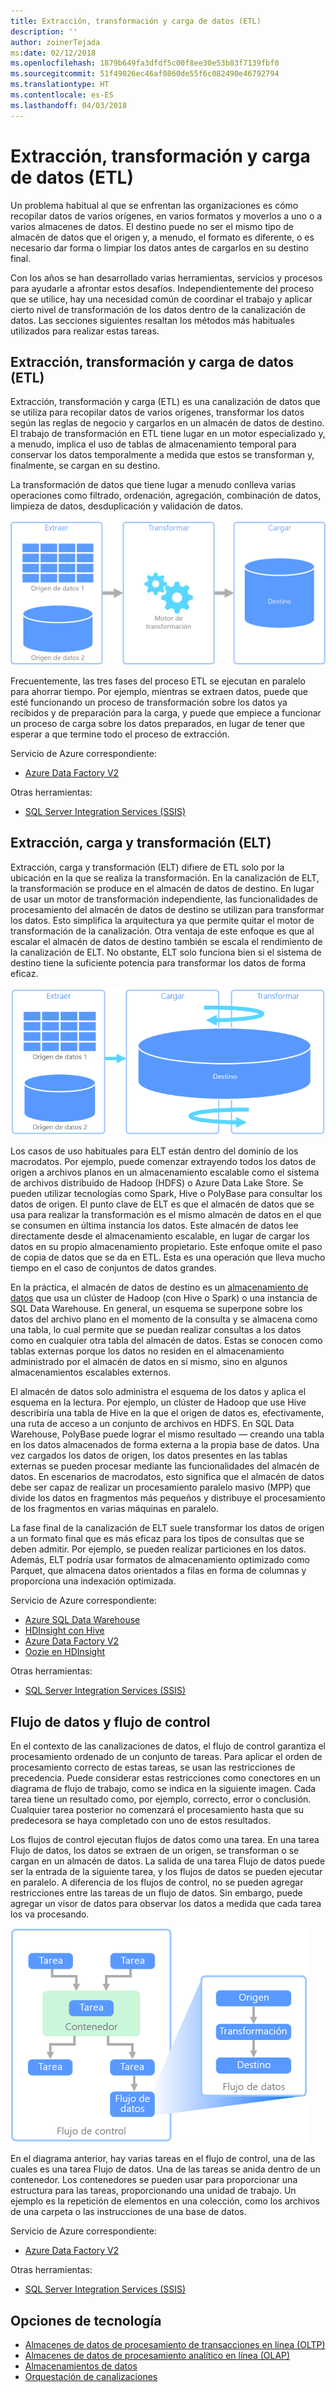 ```yaml
---
title: Extracción, transformación y carga de datos (ETL)
description: ''
author: zoinerTejada
ms:date: 02/12/2018
ms.openlocfilehash: 1879b649fa3dfdf5c00f8ee30e53b83f7139fbf0
ms.sourcegitcommit: 51f49026ec46af0860de55f6c082490e46792794
ms.translationtype: HT
ms.contentlocale: es-ES
ms.lasthandoff: 04/03/2018
---
```

# <a name="extract-transform-and-load-etl"></a>Extracción, transformación y carga de datos (ETL)

Un problema habitual al que se enfrentan las organizaciones es cómo recopilar datos de varios orígenes, en varios formatos y moverlos a uno o a varios almacenes de datos. El destino puede no ser el mismo tipo de almacén de datos que el origen y, a menudo, el formato es diferente, o es necesario dar forma o limpiar los datos antes de cargarlos en su destino final.

Con los años se han desarrollado varias herramientas, servicios y procesos para ayudarle a afrontar estos desafíos. Independientemente del proceso que se utilice, hay una necesidad común de coordinar el trabajo y aplicar cierto nivel de transformación de los datos dentro de la canalización de datos. Las secciones siguientes resaltan los métodos más habituales utilizados para realizar estas tareas.

## <a name="extract-transform-and-load-etl"></a>Extracción, transformación y carga de datos (ETL)

Extracción, transformación y carga (ETL) es una canalización de datos que se utiliza para recopilar datos de varios orígenes, transformar los datos según las reglas de negocio y cargarlos en un almacén de datos de destino. El trabajo de transformación en ETL tiene lugar en un motor especializado y, a menudo, implica el uso de tablas de almacenamiento temporal para conservar los datos temporalmente a medida que estos se transforman y, finalmente, se cargan en su destino.

La transformación de datos que tiene lugar a menudo conlleva varias operaciones como filtrado, ordenación, agregación, combinación de datos, limpieza de datos, desduplicación y validación de datos.

![Proceso de extracción, transformación y carga (ETL)](../images/etl.png)

Frecuentemente, las tres fases del proceso ETL se ejecutan en paralelo para ahorrar tiempo. Por ejemplo, mientras se extraen datos, puede que esté funcionando un proceso de transformación sobre los datos ya recibidos y de preparación para la carga, y puede que empiece a funcionar un proceso de carga sobre los datos preparados, en lugar de tener que esperar a que termine todo el proceso de extracción.

Servicio de Azure correspondiente:
- [Azure Data Factory V2](https://azure.microsoft.com/services/data-factory/)

Otras herramientas:
- [SQL Server Integration Services (SSIS)](/sql/integration-services/sql-server-integration-services)

## <a name="extract-load-and-transform-elt"></a>Extracción, carga y transformación (ELT)

Extracción, carga y transformación (ELT) difiere de ETL solo por la ubicación en la que se realiza la transformación. En la canalización de ELT, la transformación se produce en el almacén de datos de destino. En lugar de usar un motor de transformación independiente, las funcionalidades de procesamiento del almacén de datos de destino se utilizan para transformar los datos. Esto simplifica la arquitectura ya que permite quitar el motor de transformación de la canalización. Otra ventaja de este enfoque es que al escalar el almacén de datos de destino también se escala el rendimiento de la canalización de ELT. No obstante, ELT solo funciona bien si el sistema de destino tiene la suficiente potencia para transformar los datos de forma eficaz.

![Proceso de extracción, carga y transformación (ELT)](../images/elt.png)

Los casos de uso habituales para ELT están dentro del dominio de los macrodatos. Por ejemplo, puede comenzar extrayendo todos los datos de origen a archivos planos en un almacenamiento escalable como el sistema de archivos distribuido de Hadoop (HDFS) o Azure Data Lake Store. Se pueden utilizar tecnologías como Spark, Hive o PolyBase para consultar los datos de origen. El punto clave de ELT es que el almacén de datos que se usa para realizar la transformación es el mismo almacén de datos en el que se consumen en última instancia los datos. Este almacén de datos lee directamente desde el almacenamiento escalable, en lugar de cargar los datos en su propio almacenamiento propietario. Este enfoque omite el paso de copia de datos que se da en ETL. Esta es una operación que lleva mucho tiempo en el caso de conjuntos de datos grandes.

En la práctica, el almacén de datos de destino es un [almacenamiento de datos](./data-warehousing.md) que usa un clúster de Hadoop (con Hive o Spark) o una instancia de SQL Data Warehouse. En general, un esquema se superpone sobre los datos del archivo plano en el momento de la consulta y se almacena como una tabla, lo cual permite que se puedan realizar consultas a los datos como en cualquier otra tabla del almacén de datos. Estas se conocen como tablas externas porque los datos no residen en el almacenamiento administrado por el almacén de datos en sí mismo, sino en algunos almacenamientos escalables externos. 

El almacén de datos solo administra el esquema de los datos y aplica el esquema en la lectura. Por ejemplo, un clúster de Hadoop que use Hive describiría una tabla de Hive en la que el origen de datos es, efectivamente, una ruta de acceso a un conjunto de archivos en HDFS. En SQL Data Warehouse, PolyBase puede lograr el mismo resultado &mdash; creando una tabla en los datos almacenados de forma externa a la propia base de datos. Una vez cargados los datos de origen, los datos presentes en las tablas externas se pueden procesar mediante las funcionalidades del almacén de datos. En escenarios de macrodatos, esto significa que el almacén de datos debe ser capaz de realizar un procesamiento paralelo masivo (MPP) que divide los datos en fragmentos más pequeños y distribuye el procesamiento de los fragmentos en varias máquinas en paralelo.

La fase final de la canalización de ELT suele transformar los datos de origen a un formato final que es más eficaz para los tipos de consultas que se deben admitir. Por ejemplo, se pueden realizar particiones en los datos. Además, ELT podría usar formatos de almacenamiento optimizado como Parquet, que almacena datos orientados a filas en forma de columnas y proporciona una indexación optimizada. 

Servicio de Azure correspondiente:

- [Azure SQL Data Warehouse](/azure/sql-data-warehouse/sql-data-warehouse-overview-what-is)
- [HDInsight con Hive](/azure/hdinsight/hadoop/hdinsight-use-hive)
- [Azure Data Factory V2](https://azure.microsoft.com/services/data-factory/)
- [Oozie en HDInsight](/azure/hdinsight/hdinsight-use-oozie-linux-mac)

Otras herramientas:

- [SQL Server Integration Services (SSIS)](/sql/integration-services/sql-server-integration-services)

## <a name="data-flow-and-control-flow"></a>Flujo de datos y flujo de control

En el contexto de las canalizaciones de datos, el flujo de control garantiza el procesamiento ordenado de un conjunto de tareas. Para aplicar el orden de procesamiento correcto de estas tareas, se usan las restricciones de precedencia. Puede considerar estas restricciones como conectores en un diagrama de flujo de trabajo, como se indica en la siguiente imagen. Cada tarea tiene un resultado como, por ejemplo, correcto, error o conclusión. Cualquier tarea posterior no comenzará el procesamiento hasta que su predecesora se haya completado con uno de estos resultados.

Los flujos de control ejecutan flujos de datos como una tarea. En una tarea Flujo de datos, los datos se extraen de un origen, se transforman o se cargan en un almacén de datos. La salida de una tarea Flujo de datos puede ser la entrada de la siguiente tarea, y los flujos de datos se pueden ejecutar en paralelo. A diferencia de los flujos de control, no se pueden agregar restricciones entre las tareas de un flujo de datos. Sin embargo, puede agregar un visor de datos para observar los datos a medida que cada tarea los va procesando.

![Flujo de datos que se está ejecutando como una tarea dentro de un flujo de control](../images/control-flow-data-flow.png)

En el diagrama anterior, hay varias tareas en el flujo de control, una de las cuales es una tarea Flujo de datos. Una de las tareas se anida dentro de un contenedor. Los contenedores se pueden usar para proporcionar una estructura para las tareas, proporcionando una unidad de trabajo. Un ejemplo es la repetición de elementos en una colección, como los archivos de una carpeta o las instrucciones de una base de datos.

Servicio de Azure correspondiente:
- [Azure Data Factory V2](https://azure.microsoft.com/services/data-factory/)

Otras herramientas:
- [SQL Server Integration Services (SSIS)](/sql/integration-services/sql-server-integration-services)

## <a name="technology-choices"></a>Opciones de tecnología

- [Almacenes de datos de procesamiento de transacciones en línea (OLTP)](./online-transaction-processing.md#oltp-in-azure)
- [Almacenes de datos de procesamiento analítico en línea (OLAP)](./online-analytical-processing.md#olap-in-azure)
- [Almacenamientos de datos](./data-warehousing.md)
- [Orquestación de canalizaciones](../technology-choices/pipeline-orchestration-data-movement.md)
